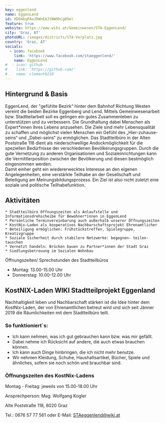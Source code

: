 ```yaml
---
key: eggenlend
name: EggenLend
id: XDO4bqPAuJRWnEAJtNW9bCg09el
feature: true
website: https://www.wiki.at/Gemeinwesen/STA-EggenLend/
city: 'Graz, AT'
photoURL: /images/districts/STA-Vorplatz.jpg
country: 'Graz, AT'
socials:
  - icon: facebook
    link: 'https://www.facebook.com/staeggenlend/'
    name: EggenLend
#  - icon: github
#    link: 'https://github.com/'
#    name: clement0210
---
```

## Hintergrund & Basis

EggenLend, der "gefühlte Bezirk“ hinter dem Bahnhof Richtung Westen vereint die beiden Bezirke Eggenberg und Lend.
Mittels Gemeinwesenarbeit bzw. Stadtteilarbeit soll es gelingen ein gutes Zusammenleben zu unterstützen und zu verbessern. 
Die Grundhaltung dabei Menschen als Expert*innen ihres Lebens anzusehen. 
Die Ziele sind mehr Lebensqualität zu schaffen und möglichst vielen Menschen ein Gefühl des „Hier-zuhause-seins“ und „Dabei-seins“ zu ermöglichen. 
Das Stadtteilbüro in der Alten Poststraße 118 dient als niederschwellige Andockmöglichkeit für die speziellen Bedürfnisse der verschiedenen Bevölkerungsgruppen. 
Durch die gute Vernetzung zu anderen Organisationen und Sozialeinrichtungen kann die Vermittlerposition zwischen der Bevölkerung und diesen bestmöglich eingenommen werden.  
Damit einher geht ein wiedererwecktes Interesse an den eigenen Angelegenheiten, eine verstärkte Teilhabe an der Gesellschaft und Beteiligung am Meinungsbildungsprozess. 
Ein Ziel ist also nicht zuletzt eine soziale und politische Teilhabefunktion. 

## Aktivitäten

    * Stadtteilbüro Öffnungszeiten als Anlaufstelle und Informationsdrehscheibe für Bewohner*innen in EggenLend
    * Persönliche Terminvereinbarung auch außerhalb unserer Öffnungszeiten
    * KostNix-Laden als kooperatives Nachbarschaftsprojekt Ehrenamtlicher
    * Beteiligung ermöglichen: Frühstückstreffen, Spielegruppe, Kreativgruppe
    * Soziale Sicherheit durch stabilere Netzwerke: begegnen- teilen-tauschen
    * Vernetzt handeln: Brücken bauen zu Partner*innen der Stadt Graz
    * Siedlungsbetreuung im Sozialen Wohnbau

Öffnungszeiten/ Sprechstunden des Stadtteilbüros
* Montag: 13.00-15.00 Uhr
* Donnerstag: 10.00-12.00 Uhr

## KostNIX-Laden WIKI Stadtteilprojekt Eggenland

Nachhaltigkeit leben und Nachbarschaft stärken ist die Idee hinter dem KostNix-Laden, der von Ehrenamtlichen betreut wird und sich seit Jänner 2019 die Räumlichkeiten mit dem Stadtteilbüro teilt.

### So funktioniert´s:
* Ich kann nehmen, was ich gut gebrauchen kann bzw. was mir gefällt.
* Dabei nehme ich Rücksicht auf andere, die auch etwas brauchen können.
* Ich kann auch Dinge hinbringen, die ich nicht mehr benutze.
* Wir nehmen Kleidung, Schuhe, Haushaltsartikel, Bücher, Spiele und ähnliches, sofern sie noch schön und brauchbar sind.

### Öffnungszeiten des KostNix-Ladens

Montag - Freitag: jeweils von 15.00-18.00 Uhr

Ansprechperson: Mag. Wolfgang Kogler

Alte Poststraße 118, 8020 Graz

Tel.: 0676 57 77 561 oder E-Mail: STAeggenlend@wiki.at

 

